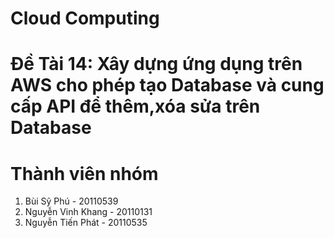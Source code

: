 # Cloud Computing
# Đề Tài 14: Xây dựng ứng dụng trên AWS cho phép tạo Database và cung cấp API để thêm,xóa sửa trên Database
# Thành viên nhóm
  1. Bùi Sỹ Phú           -  20110539
  2. Nguyễn Vinh Khang    -  20110131
  3. Nguyễn Tiến Phát     -  20110535
